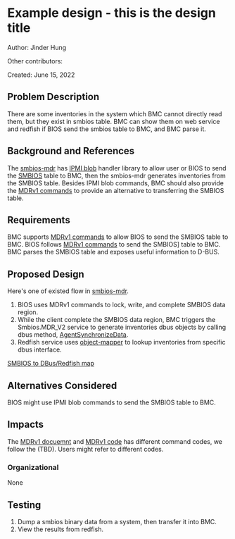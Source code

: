 # Example design - this is the design title

Author: Jinder Hung

Other contributors: 

Created: June 15, 2022

## Problem Description

There are some inventories in the system which BMC cannot directly read them, but they exist in smbios table. BMC can show them on web service and redfish if BIOS send the smbios table to BMC, and BMC parse it.

## Background and References

The [smbios-mdr][1] has [IPMI blob][2] handler library to allow user or BIOS to send the [SMBIOS][3] table to BMC, then the smbios-mdr generates inventories from the SMBIOS table. Besides IPMI blob commands, BMC should also provide the [MDRv1 commands][5] to provide an alternative to transferring the SMBIOS table.

## Requirements

BMC supports [MDRv1 commands][5] to allow BIOS to send the SMBIOS table to BMC.
BIOS follows [MDRv1 commands][5] to send the SMBIOS] table to BMC.
BMC parses the SMBIOS table and exposes useful information to D-BUS.

## Proposed Design

Here's one of existed flow in [smbios-mdr][1].
1. BIOS uses MDRv1 commands to lock, write, and complete SMBIOS data region.
2. While the client complete the SMBIOS data region, BMC triggers the Smbios.MDR_V2 service to generate inventories dbus objects by calling dbus method, [AgentSynchronizeData][MDR_V2].
3. Redfish service uses [object-mapper][4] to lookup inventories from specific dbus interface.

[SMBIOS to DBus/Redfish map](https://docs.google.com/spreadsheets/d/1vA98tHAIm-8kv2hQexs3TIgOAHnW1-REwG2IY36OQ3E/edit?usp=sharing)

## Alternatives Considered

BIOS might use IPMI blob commands to send the SMBIOS table to BMC.

## Impacts

The [MDRv1 docuemnt][6] and [MDRv1 code][5] has different command codes, we follow the (TBD). Users might refer to different codes.

### Organizational

None

## Testing

1. Dump a smbios binary data from a system, then transfer it into BMC.
2. View the results from redfish.

[1]:https://github.com/openbmc/smbios-mdr
[2]:https://github.com/openbmc/phosphor-ipmi-blobs
[3]:https://www.dmtf.org/sites/default/files/standards/documents/DSP0134_3.4.0.pdf
[4]:https://github.com/openbmc/docs/blob/master/architecture/object-mapper.md
[5]:https://github.com/openbmc/intel-ipmi-oem/blob/master/include/oemcommands.hpp#L100-L105
[6]:https://www.intel.com/content/dam/www/public/us/en/documents/guides/bios-bmc-technical-guide-v2-1.pdf
[MDR_V2]:https://github.com/openbmc/phosphor-dbus-interfaces/blob/master/yaml/xyz/openbmc_project/Smbios/MDR_V2.interface.yaml

